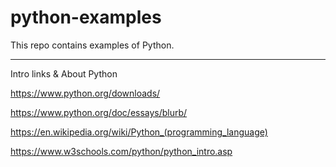 # python-examples

This repo contains examples of Python.

----

Intro links & About Python

https://www.python.org/downloads/

https://www.python.org/doc/essays/blurb/

https://en.wikipedia.org/wiki/Python_(programming_language)

https://www.w3schools.com/python/python_intro.asp
